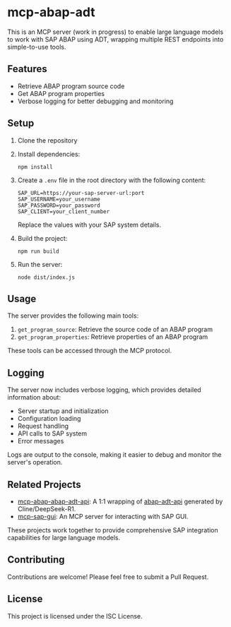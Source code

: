 # mcp-abap-adt

This is an MCP server (work in progress) to enable large language models to work with SAP ABAP using ADT, wrapping multiple REST endpoints into simple-to-use tools.

## Features

- Retrieve ABAP program source code
- Get ABAP program properties
- Verbose logging for better debugging and monitoring

## Setup

1. Clone the repository
2. Install dependencies:
   ```
   npm install
   ```
3. Create a `.env` file in the root directory with the following content:
   ```
   SAP_URL=https://your-sap-server-url:port
   SAP_USERNAME=your_username
   SAP_PASSWORD=your_password
   SAP_CLIENT=your_client_number
   ```
   Replace the values with your SAP system details.

4. Build the project:
   ```
   npm run build
   ```

5. Run the server:
   ```
   node dist/index.js
   ```

## Usage

The server provides the following main tools:

1. `get_program_source`: Retrieve the source code of an ABAP program
2. `get_program_properties`: Retrieve properties of an ABAP program

These tools can be accessed through the MCP protocol.

## Logging

The server now includes verbose logging, which provides detailed information about:

- Server startup and initialization
- Configuration loading
- Request handling
- API calls to SAP system
- Error messages

Logs are output to the console, making it easier to debug and monitor the server's operation.

## Related Projects

- [mcp-abap-abap-adt-api](https://github.com/mario-andreschak/mcp-abap-abap-adt-api): A 1:1 wrapping of [abap-adt-api](https://github.com/marcellourbani/abap-adt-api) generated by Cline/DeepSeek-R1.
- [mcp-sap-gui](https://github.com/mario-andreschak/mcp-sap-gui): An MCP server for interacting with SAP GUI.

These projects work together to provide comprehensive SAP integration capabilities for large language models.

## Contributing

Contributions are welcome! Please feel free to submit a Pull Request.

## License

This project is licensed under the ISC License.
